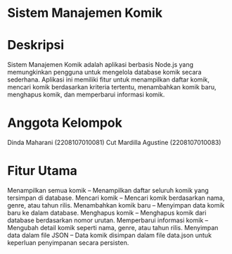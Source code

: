 # Sistem Manajemen Komik

# Deskripsi
Sistem Manajemen Komik adalah aplikasi berbasis Node.js yang memungkinkan pengguna untuk mengelola database komik secara sederhana. Aplikasi ini memiliki fitur untuk menampilkan daftar komik, mencari komik berdasarkan kriteria tertentu, menambahkan komik baru, menghapus komik, dan memperbarui informasi komik.

# Anggota Kelompok
Dinda Maharani (2208107010081)
Cut Mardilla Agustine (2208107010083)

# Fitur Utama
Menampilkan semua komik – Menampilkan daftar seluruh komik yang tersimpan di database.
Mencari komik – Mencari komik berdasarkan nama, genre, atau tahun rilis.
Menambahkan komik baru – Menyimpan data komik baru ke dalam database.
Menghapus komik – Menghapus komik dari database berdasarkan nomor urutan.
Memperbarui informasi komik – Mengubah detail komik seperti nama, genre, atau tahun rilis.
Menyimpan data dalam file JSON – Data komik disimpan dalam file data.json untuk keperluan penyimpanan secara persisten.
